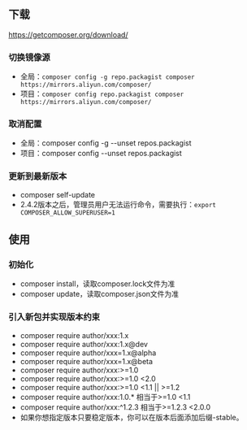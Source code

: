 ## 下载
<https://getcomposer.org/download/>

### 切换镜像源
- 全局：`composer config -g repo.packagist composer https://mirrors.aliyun.com/composer/`
- 项目：`composer config repo.packagist composer https://mirrors.aliyun.com/composer/`

### 取消配置
- 全局：composer config -g --unset repos.packagist
- 项目：composer config --unset repos.packagist

### 更新到最新版本
- composer self-update
- 2.4.2版本之后，管理员用户无法运行命令，需要执行：`export COMPOSER_ALLOW_SUPERUSER=1`


## 使用

### 初始化
- composer install，读取composer.lock文件为准
- composer update，读取composer.json文件为准

### 引入新包并实现版本约束
- composer require author/xxx:1.x
- composer require author/xxx:1.x@dev
- composer require author/xxx=1.x@alpha
- composer require author/xxx=1.x@beta
- composer require author/xxx:>=1.0
- composer require author/xxx:>=1.0 <2.0
- composer require author/xxx:>=1.0 <1.1 || >=1.2
- composer require author/xxx:1.0.* 相当于>=1.0 <1.1
- composer require author/xxx:^1.2.3 相当于>=1.2.3 <2.0.0
- 如果你想指定版本只要稳定版本，你可以在版本后面添加后缀-stable。
